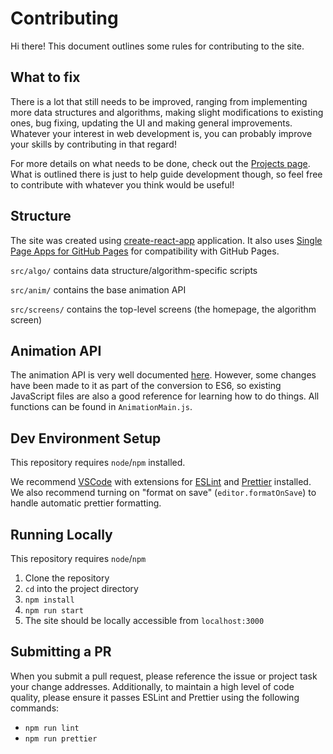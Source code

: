 # Contributing

Hi there! This document outlines some rules for contributing to the site.

## What to fix

There is a lot that still needs to be improved, ranging from implementing more data structures and algorithms, making slight modifications to existing ones, bug fixing, updating the UI and making general improvements. Whatever your interest in web development is, you can probably improve your skills by contributing in that regard!

For more details on what needs to be done, check out the [Projects page](https://github.gatech.edu/rpontes3/visualization-tool/projects). What is outlined there is just to help guide development though, so feel free to contribute with whatever you think would be useful!

## Structure

The site was created using [create-react-app](https://github.com/facebook/create-react-app) application. It also uses [Single Page Apps for GitHub Pages](https://github.com/rafrex/spa-github-pages) for compatibility with GitHub Pages.

`src/algo/` contains data structure/algorithm-specific scripts

`src/anim/` contains the base animation API

`src/screens/` contains the top-level screens (the homepage, the algorithm screen)

## Animation API

The animation API is very well documented [here](https://www.cs.usfca.edu/~galles/visualization/source.html). However, some changes have been made to it as part of the conversion to ES6, so existing JavaScript files are also a good reference for learning how to do things. All functions can be found in `AnimationMain.js`.

## Dev Environment Setup

This repository requires `node`/`npm` installed.

We recommend [VSCode](https://code.visualstudio.com/) with extensions for [ESLint](https://marketplace.visualstudio.com/items?itemName=dbaeumer.vscode-eslint) and [Prettier](https://marketplace.visualstudio.com/items?itemName=esbenp.prettier-vscode) installed. We also recommend turning on "format on save" (`editor.formatOnSave`) to handle automatic prettier formatting.

## Running Locally

This repository requires `node`/`npm`

1. Clone the repository
2. `cd` into the project directory
3. `npm install`
4. `npm run start`
5. The site should be locally accessible from `localhost:3000`

## Submitting a PR

When you submit a pull request, please reference the issue or project task your change addresses. Additionally, to maintain a high level of code quality, please ensure it passes ESLint and Prettier using the following commands:

-   `npm run lint`
-   `npm run prettier`
